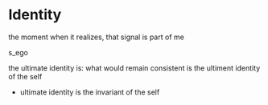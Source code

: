 # Identity

the moment when it realizes, that signal is part of me

s_ego

the ultimate identity is: what would remain consistent is the ultiment identity of the self
- ultimate identity is the invariant of the self